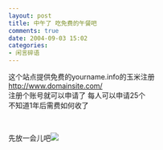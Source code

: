 ```yaml
---
layout: post
title: 中午了 吃免费的午餐吧
comments: true
date: 2004-09-03 15:02
categories:
- 闲言碎语
---
```


<p>这个站点提供免费的yourname.info的玉米注册<a href="http://www.domainsite.com/"><br />http://www.domainsite.com/</a><br />注册个账号就可以申请了 每人可以申请25个<br />不知道1年后需费如何收了</p>
<br /><p>先放一会儿吧<img src="/images/hbz_images/e01387bd-8f4f-4638-8131-226ce244e723.jpg34"></p>				
